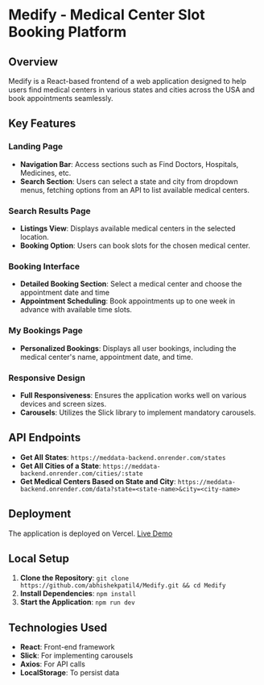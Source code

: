 # Medify - Medical Center Slot Booking Platform

## Overview
Medify is a React-based frontend of a web application designed to help users find medical centers in various states and cities across the USA and book appointments seamlessly.

## Key Features

### Landing Page
- **Navigation Bar**: Access sections such as Find Doctors, Hospitals, Medicines, etc.
- **Search Section**: Users can select a state and city from dropdown menus, fetching options from an API to list available medical centers.

### Search Results Page
- **Listings View**: Displays available medical centers in the selected location.
- **Booking Option**: Users can book slots for the chosen medical center.

### Booking Interface
- **Detailed Booking Section**: Select a medical center and choose the appointment date and time
- **Appointment Scheduling**: Book appointments up to one week in advance with available time slots.

### My Bookings Page
- **Personalized Bookings**: Displays all user bookings, including the medical center's name, appointment date, and time.

### Responsive Design
- **Full Responsiveness**: Ensures the application works well on various devices and screen sizes.
- **Carousels**: Utilizes the Slick library to implement mandatory carousels.

## API Endpoints
- **Get All States**: `https://meddata-backend.onrender.com/states`
- **Get All Cities of a State**: `https://meddata-backend.onrender.com/cities/:state`
- **Get Medical Centers Based on State and City**: `https://meddata-backend.onrender.com/data?state=<state-name>&city=<city-name>`

## Deployment
The application is deployed on Vercel. [Live Demo](https://medify-coral.vercel.app/)

## Local Setup
1. **Clone the Repository**: `git clone https://github.com/abhishekpatil4/Medify.git && cd Medify`
2. **Install Dependencies**: `npm install`
3. **Start the Application**: `npm run dev`

## Technologies Used
- **React**: Front-end framework
- **Slick**: For implementing carousels
- **Axios**: For API calls
- **LocalStorage**: To persist data
